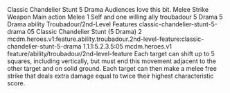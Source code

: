 <ability>
  <name>Classic Chandelier Stunt</name>
  <cost>5 Drama</cost>
  <flavor>Audiences love this bit.</flavor>
  <keywords>
    <keyword>Melee</keyword>
    <keyword>Strike</keyword>
    <keyword>Weapon</keyword>
  </keywords>
  <type>Main action</type>
  <distance>Melee 1</distance>
  <target>Self and one willing ally</target>
  <metadata>
    <class>troubadour</class>
    <cost>5 Drama</cost>
    <cost_amount>5</cost_amount>
    <cost_resource>Drama</cost_resource>
    <feature_type>ability</feature_type>
    <file_dpath>Troubadour/2nd-Level Features</file_dpath>
    <item_id>classic-chandelier-stunt-5-drama</item_id>
    <item_index>05</item_index>
    <item_name>Classic Chandelier Stunt (5 Drama)</item_name>
    <level>2</level>
    <scc>mcdm.heroes.v1:feature.ability.troubadour.2nd-level-feature:classic-chandelier-stunt-5-drama</scc>
    <scdc>1.1.1:5.2.3.5:05</scdc>
    <source>mcdm.heroes.v1</source>
    <type>feature/ability/troubadour/2nd-level-feature</type>
  </metadata>
  <effects>
    <effect type="mundane">Each target can shift up to 5 squares, including vertically, but must end this movement adjacent to the other target and on solid ground. Each target can then make a melee free strike that deals extra damage equal to twice their highest characteristic score.</effect>
  </effects>
</ability>
